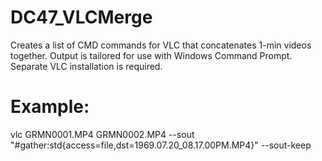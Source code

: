# DC47_VLCMerge
Creates a list of CMD commands for VLC that concatenates 1-min videos together.
Output is tailored for use with Windows Command Prompt.
Separate VLC installation is required.



# Example:
vlc GRMN0001.MP4 GRMN0002.MP4 --sout "#gather:std{access=file,dst=1969.07.20_08.17.00PM.MP4}" --sout-keep
